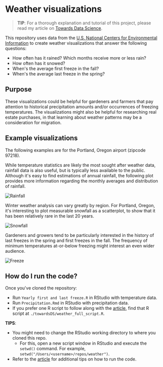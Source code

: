 # Weather visualizations

>**TIP**: For a thorough explanation and tutorial of this project,
please read my article on [Towards Data Science](https://towardsdatascience.com/democratizing-historical-weather-data-with-r-cc3c76dde7c5).

This repository uses data from the
[U.S. National Centers for Environmental Information](https://www.climate.gov/maps-data/dataset/past-weather-zip-code-data-table)
to create weather visualizations that answer the following questions:

* How often has it rained? Which months receive more or less rain?
* How often has it snowed?
* When's the average first freeze in the fall?
* When's the average last freeze in the spring?

## Purpose

These visualizations could be helpful for gardeners and farmers
that pay attention to historical precipitation amounts and/or occurrences of freezing temperatures.
The visualizations might also be helpful for researching real estate purchases,
in that learning about weather patterns may be a consideration for migration.

## Example visualizations

The following examples are for the Portland, Oregon airport (zipcode 97218).

While temperature statistics are likely the most sought after weather data,
rainfall data is also useful, but is typically less available to the public.
Although it's easy to find estimations of annual rainfall,
the following plot provides more information regarding the monthly averages and distribution of rainfall.

![Rainfall](https://github.com/wpbSabi/weather/blob/main/images/rainfall.png)

Winter weather analysis can vary greatly by region.
For Portland, Oregon, it's interesting to plot measurable snowfall as a scatterplot,
to show that it has been relatively rare in the last 20 years.

![Snowfall](https://github.com/wpbSabi/weather/blob/main/images/snowfall.png)

Gardeners and growers tend
to be particularly interested in the history of last freezes in the spring and first freezes in the fall.
The frequency of minimum temperatures at-or-below freezing might interest an even wider audience.

![Freeze](https://github.com/wpbSabi/weather/blob/main/images/Yearly_first_and_last_freeze_for_Portland_OR.png)

## How do I run the code?

Once you've cloned the repository:
* Run `Yearly first and last freeze.R` in RStudio with temperature data.
* Run `Precipitation.Rmd` in RStudio with precipitation data.
* If you prefer one R script to follow along with the
  [article](https://towardsdatascience.com/democratizing-historical-weather-data-with-r-cc3c76dde7c5),
  find that R script at `./towardsDS/weather_full_script.R`.

**TIPS**:
* You might need to change the RStudio working directory to where you cloned this repo.
  * For this, open a new script window in RStudio and execute the `setwd()` command. For example, `setwd("/Users/<username>/repos/weather")`.
* Refer to the [article](https://towardsdatascience.com/democratizing-historical-weather-data-with-r-cc3c76dde7c5)
  for additional tips on how to run the code.
